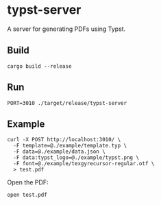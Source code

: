 # typst-server

A server for generating PDFs using Typst.

## Build

    cargo build --release

## Run

    PORT=3010 ./target/release/typst-server

## Example

    curl -X POST http://localhost:3010/ \
      -F template=@./example/template.typ \
      -F data=@./example/data.json \
      -F data:typst_logo=@./example/typst.png \
      -F font=@./example/texgyrecursor-regular.otf \
      > test.pdf

Open the PDF:

    open test.pdf
